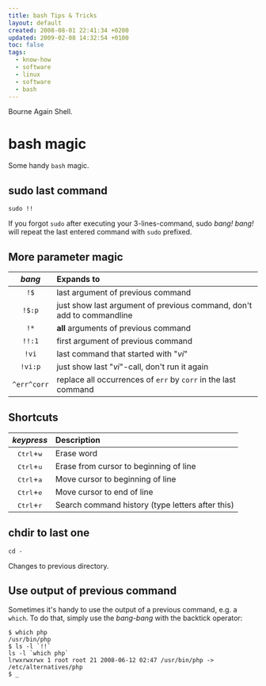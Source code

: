 ```yaml
---
title: bash Tips & Tricks
layout: default
created: 2008-08-01 22:41:34 +0200
updated: 2009-02-08 14:32:54 +0100
toc: false
tags:
  - know-how
  - software
  - linux
  - software
  - bash
---
```

Bourne Again Shell.


bash magic
==========

Some handy `bash` magic.


sudo last command
-----------------

    sudo !!

If you forgot `sudo` after executing your 3-lines-command, sudo *bang! bang!* will repeat the last entered command with `sudo` prefixed.


More parameter magic
--------------------

| *bang*     | Expands to |
|:----------:|:-----------|
|  `!$`      | last argument of previous command      |
|  `!$:p`    | just show last argument of previous command, don't add to commandline |
|  `!*`      | **all** arguments of previous command  |
|  `!!:1`    | first argument of previous command     |
|  `!vi`     | last command that started with "*vi*"  |
|  `!vi:p`   | just show last "*vi*"-call, don't run it again  |
|  `^err^corr`  | replace all occurrences of `err` by `corr` in the last command  |


Shortcuts
---------

| *keypress*   | Description    |
|:------------:|:---------------|
|  <kbd>Ctrl</kbd>+<kbd>w</kbd>  | Erase word                              |
|  <kbd>Ctrl</kbd>+<kbd>u</kbd>  | Erase from cursor to beginning of line  |
|  <kbd>Ctrl</kbd>+<kbd>a</kbd>  | Move cursor to beginning of line        |
|  <kbd>Ctrl</kbd>+<kbd>e</kbd>  | Move cursor to end of line              |
|  <kbd>Ctrl</kbd>+<kbd>r</kbd>  | Search command history (type letters after this)  |


chdir to last one
-----------------

    cd -

Changes to previous directory.


Use output of previous command
------------------------------

Sometimes it's handy to use the output of a previous command, e.g. a `which`. To do that, simply use the *bang-bang* with the backtick operator:

    $ which php
    /usr/bin/php
    $ ls -l `!!`
    ls -l `which php`
    lrwxrwxrwx 1 root root 21 2008-06-12 02:47 /usr/bin/php -> /etc/alternatives/php
    $ _
